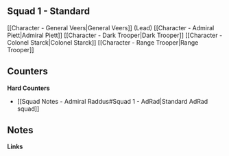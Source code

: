 
## Squad 1 - Standard
[[Character - General Veers|General Veers]] (Lead)
[[Character - Admiral Piett|Admiral Piett]]
[[Character - Dark Trooper|Dark Trooper]]
[[Character - Colonel Starck|Colonel Starck]]
[[Character - Range Trooper|Range Trooper]]

**Counters**
 - 

**Hard Counters**
 - [[Squad Notes - Admiral Raddus#Squad 1 - AdRad|Standard AdRad squad]]

**Notes**
 - 

**Links**

